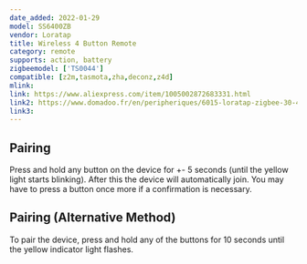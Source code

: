 ```yaml
---
date_added: 2022-01-29
model: SS6400ZB
vendor: Loratap
title: Wireless 4 Button Remote
category: remote
supports: action, battery
zigbeemodel: ['TS0044']
compatible: [z2m,tasmota,zha,deconz,z4d]
mlink: 
link: https://www.aliexpress.com/item/1005002872683331.html
link2: https://www.domadoo.fr/en/peripheriques/6015-loratap-zigbee-30-4-buttons-remote-control.html
link3: 
---
```

## Pairing
Press and hold any button on the device for +- 5 seconds (until the yellow light starts blinking). After this the device will automatically join. You may have to press a button once more if a confirmation is necessary.

## Pairing (Alternative Method)
To pair the device, press and hold any of the buttons for 10 seconds until the yellow indicator light flashes.
